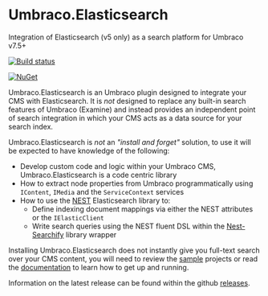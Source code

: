 # Umbraco.Elasticsearch
Integration of Elasticsearch (v5 only) as a search platform for Umbraco v7.5+

[![Build status](https://ci.appveyor.com/api/projects/status/y7trnlo257kgy9rl/branch/master?svg=true)](https://ci.appveyor.com/project/Philo/umbraco-elasticsearch/branch/master)

[![NuGet](https://img.shields.io/nuget/v/Umbraco.Elasticsearch.svg?maxAge=2592000)](https://www.nuget.org/packages/Umbraco.Elasticsearch/)

Umbraco.Elasticsearch is an Umbraco plugin designed to integrate your CMS with Elasticsearch.  It is *not* designed to replace any built-in search features of Umbraco (Examine) and instead provides an independent point of search integration in which your CMS acts as a data source for your search index.  

Umbraco.Elasticsearch is *not* an _"install and forget"_ solution, to use it will be expected to have knowledge of the following:

* Develop custom code and logic within your Umbraco CMS, Umbraco.Elasticsearch is a code centric library
* How to extract node properties from Umbraco programmatically using ```IContent```, ```IMedia``` and the ```ServiceContext``` services
* How to use the [NEST](https://nest.azurewebsites.net) Elasticsearch library to:
  * Define indexing document mappings via either the NEST attributes or the ```IElasticClient```
  * Write search queries using the NEST fluent DSL within the [Nest-Searchify](https://github.com/stormid/Nest-Searchify) library wrapper

Installing Umbraco.Elasticsearch does not instantly give you full-text search over your CMS content, you will need to review the [sample](https://github.com/Philo/Umbraco.Elasticsearch/tree/master/samples) projects or read the [documentation](https://github.com/Philo/Umbraco.Elasticsearch/wiki) to learn how to get up and running.

Information on the latest release can be found within the github [releases](https://github.com/Philo/Umbraco.Elasticsearch/releases/latest).
